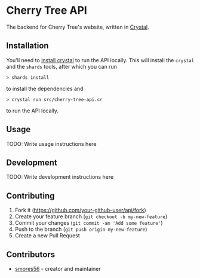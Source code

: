 # Cherry Tree API

The backend for Cherry Tree's website, written in [Crystal][crystal].


## Installation

You'll need to [install crystal][install crystal] to run the API
locally. This will install the `crystal` and the `shards` tools,
after which you can run

```console
> shards install
```

to install the dependencies and

```console
> crystal run src/cherry-tree-api.cr
```

to run the API locally.


## Usage

TODO: Write usage instructions here


## Development

TODO: Write development instructions here


## Contributing

1. Fork it (<https://github.com/your-github-user/api/fork>)
2. Create your feature branch (`git checkout -b my-new-feature`)
3. Commit your changes (`git commit -am 'Add some feature'`)
4. Push to the branch (`git push origin my-new-feature`)
5. Create a new Pull Request


## Contributors

- [smores56](https://github.com/smores56) - creator and maintainer


[crystal]: https://crystal-lang.org/
[install crystal]: https://crystal-lang.org/install/
